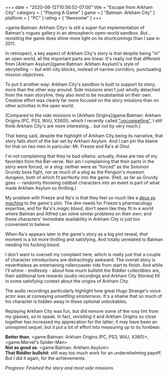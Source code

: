 +++
date = "2020-06-12T10:56:52-07:00"
title = "Escape from Arkham City"
category = [ "Playing A Game" ]
game = [ "Batman: Arkham City" ]
platform = [ "PC" ]
rating = [ "Awesome" ]
+++

<game:Batman: Arkham City> is still a super-fun implementation of Batman's rogues gallery in an atmospheric open-world sandbox.  <i>But...</i> revisiting the game does shine more light on its shortcomings than I saw in 2011.

In retrospect, a key aspect of Arkham City's story is that despite being "in" an open world, all the important parts are linear.  It's really not that different from [Arkham Asylum](game:Batman: Arkham Asylum)'s style of storytelling -- but with city blocks, instead of narrow corridors, punctuating mission objectives.

To put it another way: Arkham City's sandbox is built to support its story, more than the other way around.  Side missions aren't just wholly detached from the main storyline, they also tend to be insubstantial on their own.  Creative effort was clearly far more focused on the story missions than on other activities in the open world.

(Compared to the side missions in [Arkham Origins](game:Batman: Arkham Origins (PC, PS3, WiiU, X360)), which I recently called ["uncompelling"]($SiteBaseURL$2020/06/07/maybe-not-the-hero-we-need-right-now/), I still think Arkham City's are more interesting... but not by very much.)

That being said, despite the highlight of Arkham City being its narrative, that story falls short of the bar set by Arkham Asylum.  And I can pin the blame for that on two men in paricular: Mr. Freeze and Ra's al Ghul.

I'm not complaining that they're bad villains: actually, these are two of my favorites from the Bat-verse.  Nor am I complaining that their parts in the story were forced, or a slog: neither were as "forced" as the Solomon Grundy boss fight, nor as much of a slog as the Penguin's museum dungeon, both of which fit perfectly into the game.  (Hell, as far as Grundy goes -- randomly throwing oddball characters into an event is part of what made Arkham Asylum so thrilling.)

My problem with Freeze and Ra's is that they feel so much like a <i><a href="https://tvtropes.org/pmwiki/pmwiki.php/Main/DeusExMachina">deus ex machina</a></i> to the game's plot.  The dire needs for Freeze's pharmacology expertise, and for Ra's's <i>magic blood</i>, don't seem like they fit in a world where Batman and Alfred can solve similar problems on their own; and these characters' immediate availability in Arkham City is just too convenient to believe.

When Ra's appears later in the game's story as a big plot reveal, <i>that</i> moment is a lot more thrilling and satisfying.  And totally unrelated to Batman needing his fucking blood.

I don't want to oversell my complaint here, which is really just that a couple of character introductions are distractingly awkward.  The overall story is nevertheless an entertaining rollercoaster ride from start to finish.  And while I'll whine - endlessly - about how much bullshit the Riddler collectibles are, their additional lore rewards (audio recordings and Arkham City Stories) fill in some satisfying context about the origins of Arkham City.

The audio recordings particularly highlight how great Hugo Strange's voice actor was at conveying <i>unsettling sinisterness</i>.  It's a shame that so much of his character is hidden away in these optional unlockables.

Replaying Arkham City was fun, but did remove some of the rosy tint from my glasses, so to speak.  In fact, revisiting it and Arkham Origins so close together has increased my apprecation for the latter; it may have been an uninspired sequel, but it put a lot of effort into measuring up to its forebear.

<b>Better than</b>: <game:Batman: Arkham Origins (PC, PS3, WiiU, X360)>, <game:Marvel's Spider-Man>  
<b>Not as good as</b>: <game:Batman: Arkham Asylum>  
<b>That Riddler bullshit</b>: still way too much work for an underwhelming payoff.  But I did it again, for the achievements.

<i>Progress: Finished the story and most side missions.</i>
